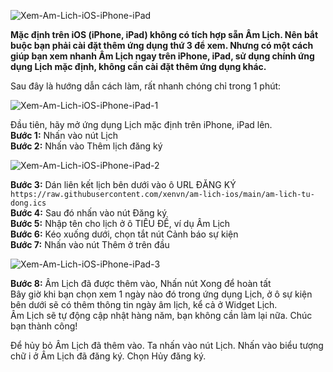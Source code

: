 ![Xem-Am-Lich-iOS-iPhone-iPad](https://github.com/xenvn/am-lich-ios/assets/112816533/05e199c3-4013-40eb-b27e-bcd733042019)

**Mặc định trên iOS (iPhone, iPad) không có tích hợp sẵn Âm Lịch. Nên bắt buộc bạn phải cài đặt thêm ứng dụng thứ 3 để xem. Nhưng có một cách giúp bạn xem nhanh Âm Lịch ngay trên iPhone, iPad, sử dụng chính ứng dụng Lịch mặc định, không cần cài đặt thêm ứng dụng khác.**

Sau đây là hướng dẫn cách làm, rất nhanh chóng chỉ trong 1 phút:

![Xem-Am-Lich-iOS-iPhone-iPad-1](https://github.com/xenvn/am-lich-ios/assets/112816533/a7eb4b6b-e2ba-406e-8e74-548952d8014b)

Đầu tiên, hãy mở ứng dụng Lịch mặc định trên iPhone, iPad lên.\
**Bước 1:** Nhấn vào nút Lịch\
**Bước 2:** Nhấn vào Thêm lịch đăng ký

![Xem-Am-Lich-iOS-iPhone-iPad-2](https://github.com/xenvn/am-lich-ios/assets/112816533/d919a9f8-fa7b-483c-8326-feddbf30dc8a)

**Bước 3:** Dán liên kết lịch bên dưới vào ô URL ĐĂNG KÝ\
`https://raw.githubusercontent.com/xenvn/am-lich-ios/main/am-lich-tu-dong.ics`\
**Bước 4:** Sau đó nhấn vào nút Đăng ký\
**Bước 5:** Nhập tên cho lịch ở ô TIÊU ĐỀ, ví dụ Âm Lịch\
**Bước 6:** Kéo xuống dưới, chọn tắt nút Cảnh báo sự kiện\
**Bước 7:** Nhấn vào nút Thêm ở trên đầu

![Xem-Am-Lich-iOS-iPhone-iPad-3](https://github.com/xenvn/am-lich-ios/assets/112816533/e833af1c-79b9-4336-a473-94842d928d3d)

**Bước 8:** Âm Lịch đã được thêm vào, Nhấn nút Xong để hoàn tất\
Bây giờ khi bạn chọn xem 1 ngày nào đó trong ứng dụng Lịch, ở ô sự kiện bên dưới sẽ có thêm thông tin ngày âm lịch, kể cả ở Widget Lịch.\
Âm Lịch sẽ tự động cập nhật hàng năm, bạn không cần làm lại nữa. Chúc bạn thành công!

Để hủy bỏ Âm Lịch đã thêm vào. Ta nhấn vào nút Lịch. Nhấn vào biểu tượng chữ i ở Âm Lịch đã đăng ký. Chọn Hủy đăng ký.
